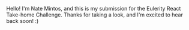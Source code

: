 Hello! I'm Nate Mintos, and this is my submission for the Eulerity React Take-home Challenge. Thanks for taking a look, and I'm excited to hear back soon! :)
